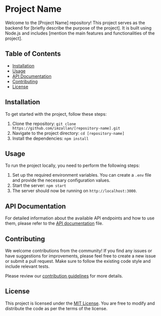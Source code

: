 # Project Name

Welcome to the [Project Name] repository! This project serves as the backend for [briefly describe the purpose of the project]. It is built using Node.js and includes [mention the main features and functionalities of the project].

## Table of Contents
- [Installation](#installation)
- [Usage](#usage)
- [API Documentation](#api-documentation)
- [Contributing](#contributing)
- [License](#license)

## Installation

To get started with the project, follow these steps:

1. Clone the repository: `git clone https://github.com/imzallan/[repository-name].git`
2. Navigate to the project directory: `cd [repository-name]`
3. Install the dependencies: `npm install`

## Usage

To run the project locally, you need to perform the following steps:

1. Set up the required environment variables. You can create a `.env` file and provide the necessary configuration values.
2. Start the server: `npm start`
3. The server should now be running on `http://localhost:3000`.

## API Documentation

For detailed information about the available API endpoints and how to use them, please refer to the [API documentation](/docs/api.md) file.

## Contributing

We welcome contributions from the community! If you find any issues or have suggestions for improvements, please feel free to create a new issue or submit a pull request. Make sure to follow the existing code style and include relevant tests.

Please review our [contribution guidelines](/CONTRIBUTING.md) for more details.

## License

This project is licensed under the [MIT License](/LICENSE). You are free to modify and distribute the code as per the terms of the license.

